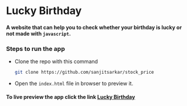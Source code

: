 # Lucky Birthday
#### A website that can help you to check whether your birthday is lucky or not made with `javascript`.
### Steps to run the app
- Clone the repo with this command

    ```bash
    git clone https://github.com/sanjitsarkar/stock_price
- Open the `index.html` file in browser to preview it.

#### To live preview the app click the link [Lucky Birthday](https://xluckybirthday.netlify.app/)

